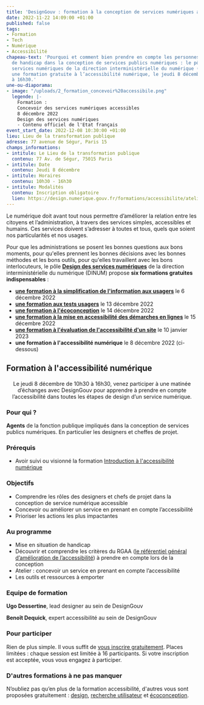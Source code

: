 ```yaml
---
title: 'DesignGouv : formation à la conception de services numériques accessibles'
date: 2022-11-22 14:09:00 +01:00
published: false
tags:
- Formation
- Tech
- Numérique
- Accessibilité
chapeau-text: 'Pourquoi et comment bien prendre en compte les personnes en situation
  de handicap dans la conception de services publics numériques : le pôle Design des
  services numériques de la direction interministérielle du numérique (DINUM) propose
  une formation gratuite à l’accessibilité numérique, le jeudi 8 décembre, de 10h30
  à 16h30.'
une-ou-diaporama:
- image: "/uploads/2_formation_concevoir%20accessibile.png"
  legende: |-
    Formation :
    Concevoir des services numériques accessibles
    8 décembre 2022
    Design des services numériques
    - Contenu officiel de l'Etat français
event_start_date: 2022-12-08 10:30:00 +01:00
lieu: Lieu de la transformation publique
adresse: 77 avenue de Ségur, Paris 15
champs_informations:
- intitule: Le Lieu de la transformation publique
  contenu: 77 Av. de Ségur, 75015 Paris
- intitule: Date
  contenu: Jeudi 8 décembre
- intitule: Horaires
  contenu: 10h30 - 16h30
- intitule: Modalités
  contenu: Inscription obligatoire
  lien: https://design.numerique.gouv.fr/formations/accessibilite/atelier-accessibilite-designer/
---
```


Le numérique doit avant tout nous permettre d’améliorer la relation entre les citoyens et l’administration, à travers des services simples, accessibles et humains. Ces services doivent s’adresser à toutes et tous, quels que soient nos particularités et nos usages.

Pour que les administrations se posent les bonnes questions aux bons moments, pour qu'elles prennent les bonnes décisions avec les bonnes méthodes et les bons outils, pour qu'elles travaillent avec les bons interlocuteurs, le pôle [**Design des services numériques**](https://design.numerique.gouv.fr/ "Design des services numériques - Lien externe") de la direction interministérielle du numérique (DINUM) propose **six formations gratuites indispensables** : 
* **[une formation à la simplification de l'information aux usagers](https://www.numerique.gouv.fr/agenda/designgouv-formation-simplification-langage-demarches/)** le 6 décembre 2022
* **[une formation aux tests usagers](https://www.numerique.gouv.fr/agenda/designgouv-formation-tests-usagers/)** le 13 décembre 2022
* **[une formation à l'écoconception](https://www.numerique.gouv.fr/agenda/designgouv-formation-ecoconception-2022/)** le 14 décembre 2022
* **[une formation à la mise en accessibilité des démarches en lignes](https://www.numerique.gouv.fr/agenda/designgouv-formation-accessibilite-demarches-2022/)** le 15 décembre 2022
* **[une formation à l'évaluation de l'accessibilité d'un site](https://www.numerique.gouv.fr/agenda/designgouv-formation-evaluation-accessibilite/)** le 10 janvier 2023
* **une formation à l'accessibilité numérique** le 8 décembre 2022 (ci-dessous)

<h2 class="text-center">Formation à l'accessibilité numérique</h2>
<div class="encadre"> <p style="margin-top: 20px; text-align:center;">Le jeudi 8 décembre de 10h30 à 16h30, venez participer à une matinée d’échanges avec DesignGouv pour apprendre à prendre en compte l’accessibilité dans toutes les étapes de design d’un service numérique.</p> </div>

<h3 class="h2">Pour qui ?</h3>

**Agents** de la fonction publique impliqués dans la conception de services publics numériques. En particulier les designers et cheffes de projet.

<h3 class="h2">Prérequis</h3>

* Avoir suivi ou visionné la formation [Introduction à l'accessibilité numérique](https://design.numerique.gouv.fr/formations/accessibilite/introduction-accessibilite-numerique/)

<h3 class="h2">Objectifs</h3>

* Comprendre les rôles des designers et chefs de projet dans la conception de service numérique accessible
* Concevoir ou améliorer un service en prenant en compte l’accessibilité
* Prioriser les actions les plus impactantes

<h3 class="h2">Au programme</h3>

* Mise en situation de handicap
* Découvrir et comprendre les critères du RGAA ([le référentiel général d’amélioration de l’accessibilité](https://www.numerique.gouv.fr/publications/rgaa-accessibilite/)) à prendre en compte lors de la conception
* Atelier : concevoir un service en prenant en compte l’accessibilité
* Les outils et ressources à emporter

<h3 class="h2">Equipe de formation</h3>

**Ugo Dessertine**, lead designer au sein de DesignGouv

**Benoît Dequick**, expert accessibilité au sein de DesignGouv

<h3 class="h2">Pour participer</h3>

Rien de plus simple. Il vous suffit de [vous inscrire gratuitement](https://design.numerique.gouv.fr/formations/accessibilite/atelier-accessibilite-designer/). Places limitées : chaque session est limitée à 16 participants. Si votre inscription est acceptée, vous vous engagez à participer.

<div class="encadre noir"> <h3>D'autres formations à ne pas manquer</h3> <p>N’oubliez pas qu’en plus de la formation accessibilité, d'autres vous sont proposées gratuitement : <a href="https://design.numerique.gouv.fr/formations/design/">design</a>, <a href="https://design.numerique.gouv.fr/formations/recherche-utilisateur/">recherche utilisateur</a> et <a href="https://design.numerique.gouv.fr/formations/ecoconception/">écoconception</a>.</p> </div>